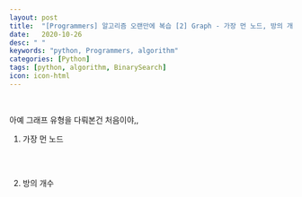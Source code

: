```yaml
---
layout: post
title:  "[Programmers] 알고리즘 오랜만에 복습 [2] Graph - 가장 먼 노드, 방의 개수 "
date:   2020-10-26
desc: " "
keywords: "python, Programmers, algorithm"
categories: [Python]
tags: [python, algorithm, BinarySearch]
icon: icon-html
---
```

<br>

아예 그래프 유형을 다뤄본건 처음이야,,

1. 가장 먼 노드

```Python
```


<br>



2. 방의 개수

```Python
```


<br>


```Python
```

<br>
